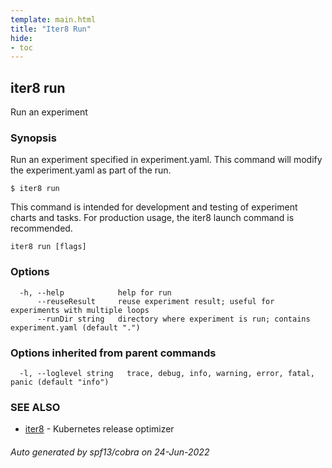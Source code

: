 ```yaml
---
template: main.html
title: "Iter8 Run"
hide:
- toc
---
```

## iter8 run

Run an experiment

### Synopsis


Run an experiment specified in experiment.yaml. This command will modify the experiment.yaml as part of the run.

	$ iter8 run

This command is intended for development and testing of experiment charts and tasks. For production usage, the iter8 launch command is recommended.


```
iter8 run [flags]
```

### Options

```
  -h, --help            help for run
      --reuseResult     reuse experiment result; useful for experiments with multiple loops
      --runDir string   directory where experiment is run; contains experiment.yaml (default ".")
```

### Options inherited from parent commands

```
  -l, --loglevel string   trace, debug, info, warning, error, fatal, panic (default "info")
```

### SEE ALSO

* [iter8](iter8.md)	 - Kubernetes release optimizer

###### Auto generated by spf13/cobra on 24-Jun-2022
